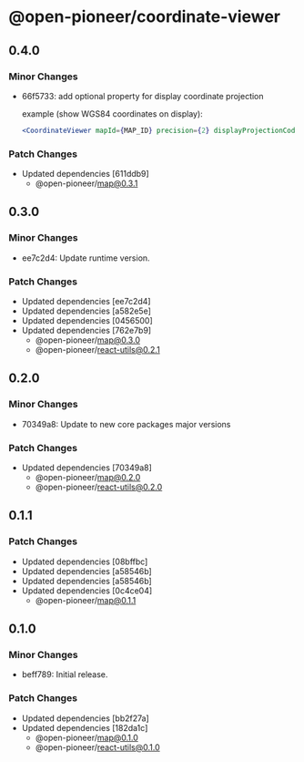 # @open-pioneer/coordinate-viewer

## 0.4.0

### Minor Changes

-   66f5733: add optional property for display coordinate projection

    example (show WGS84 coordinates on display):

    ```jsx
    <CoordinateViewer mapId={MAP_ID} precision={2} displayProjectionCode="EPSG:4326" />
    ```

### Patch Changes

-   Updated dependencies [611ddb9]
    -   @open-pioneer/map@0.3.1

## 0.3.0

### Minor Changes

-   ee7c2d4: Update runtime version.

### Patch Changes

-   Updated dependencies [ee7c2d4]
-   Updated dependencies [a582e5e]
-   Updated dependencies [0456500]
-   Updated dependencies [762e7b9]
    -   @open-pioneer/map@0.3.0
    -   @open-pioneer/react-utils@0.2.1

## 0.2.0

### Minor Changes

-   70349a8: Update to new core packages major versions

### Patch Changes

-   Updated dependencies [70349a8]
    -   @open-pioneer/map@0.2.0
    -   @open-pioneer/react-utils@0.2.0

## 0.1.1

### Patch Changes

-   Updated dependencies [08bffbc]
-   Updated dependencies [a58546b]
-   Updated dependencies [a58546b]
-   Updated dependencies [0c4ce04]
    -   @open-pioneer/map@0.1.1

## 0.1.0

### Minor Changes

-   beff789: Initial release.

### Patch Changes

-   Updated dependencies [bb2f27a]
-   Updated dependencies [182da1c]
    -   @open-pioneer/map@0.1.0
    -   @open-pioneer/react-utils@0.1.0
